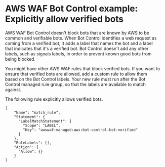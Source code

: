 # AWS WAF Bot Control example: Explicitly allow verified bots<a name="waf-bot-control-example-allow-verified-bots"></a>

AWS WAF Bot Control doesn't block bots that are known by AWS to be common and verifiable bots\. When Bot Control identifies a web request as coming from a verified bot, it adds a label that names the bot and a label that indicates that it's a verified bot\. Bot Control doesn't add any other labels, such as signals labels, in order to prevent known good bots from being blocked\.

You might have other AWS WAF rules that block verified bots\. If you want to ensure that verified bots are allowed, add a custom rule to allow them based on the Bot Control labels\. Your new rule must run after the Bot Control managed rule group, so that the labels are available to match against\. 

The following rule explicitly allows verified bots\.

```
{
	"Name": "match_rule",
    "Statement": {
      "LabelMatchStatement": {
        "Scope": "LABEL",
        "Key": "awswaf:managed:aws:bot-control:bot:verified"
      }
    },
    "RuleLabels": [],
    "Action": {
      "Allow": {}
    }
}
```